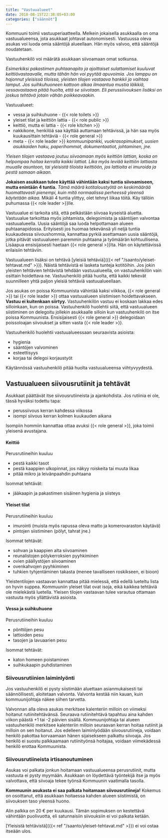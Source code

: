 ```yaml
---
title: "Vastuualueet"
date: 2018-08-15T22:38:05+03:00
categories: ["säännöt"] 
---
```

Kommuuni toimii vastuuperiaatteella. Melkein jokaisella asukkaalla on oma vastuualueensa, jota asukkaat johtavat autonomisesti. Vastuussa oleva asukas voi luoda omia sääntöjä alueellaan. Hän myös valvoo, että sääntöjä noudatetaan.

Vastuuhenkilö voi määrätä asukkaan siivoamaan omat sotkunsa.

*Esimerkiksi pakastimen puhtaanapito ja ajoittaiset sulattamiset kuuluvat keittiövastaavalle, mutta tähän hän voi pyytää apuvoimia. Jos lamppu on hajonnut yleisissä tiloissa, yleisten tilojen vastaava hankkii ja vaihtaa lamput. Jos suihkuhuoneen kattoon alkaa ilmaantua mustia läikkiä, vessavastaava pitää huolta, että se siivotaan. Eli perussiivouksen lisäksi on joskus tehtävä jotain vähän poikkeavaakin.*

Vastuualueet:

  - vessa ja suihkuhuone - {{< role toilets >}}
  - yleiset tilat ja keittiön lattia - {{< role public >}}
  - keittiö, mutta ei lattia - {{< role kitchen >}} 
  - nakkikone, henkilöä saa käyttää auttamaan tehtävissä, ja hän saa myös kuukausittain tehtäviä - {{< role general >}}
  - meta - {{< role leader >}} *kommuunipankki, vuokrasopimukset, uusien asukkaiden haku, paperihommat, dokumentaatiot, johtaminen, jne.*

*Yleisen tilojen vastaava joutuu siivoamaan myös keittiön lattian, koska on helpompaa hoitaa kerralla kaikki lattiat. Lika myös leviää keittiön lattiasta muualle asuntoon, tai yleisistä tiloista keittiöön, jos lattioita ei imuroida ja pestä samaan aikaan.*

**Jokaisen asukkaan tulee käyttää vähintään kaksi tuntia siivoamiseen, mutta enintään 4 tuntia.** *Tämä määrä kotitaloustyötä on keskimäärää huomattavasti pienempi, kuin mitä normaalissa perheessä yleensä käytetään aikaa.* Mikäli 4 tuntia ylittyy, olet tehnyt liikaa töitä. Käy tällöin puhumassa {{< role leader >}}lle.

Vastuualue ei tarkoita sitä, että pelkästään siivoaa kyseistä aluetta. Vastuualue tarkoittaa myös johtamista, delegoimista ja sääntöjen valvontaa vastuualueella. Uusia sääntöjä saa luoda helpottamaan alueen puhtaanapidossa. Erityisesti jos huomaa tekevänsä yli neljä tuntia kuukaudessa siivoushommia, kannattaa pyrkiä asettamaan uusia sääntöjä, jotka pitävät vastuualueen paremmin puhtaana ja työmäärän kohtuullisena. Lisäapua ensisijaisesti haetaan {{< role general >}}lta. Hän on käytettävissä erilaisiin tehtäviin.

Vastuualueen lisäksi on tehtävä [yleisiä tehtäviä]({{< ref "/saanto/yleiset-tehtavat.md" >}}). Näistä tehtävistä ei lasketa tunteja kotitöihin. Jos jokin yleisten tehtävien tehtävistä tehdään vastuualueella, on vastuuhenkilön vain osittain hoidettava ne. Vastuuhenkilö pitää huolta, että kaikki tekevät suunnilleen yhtä paljon yleisiä tehtäviä vastuualueellaan.

Jos asukas on poissa Kommuunista vähintää kaksi viikkoa, {{< role general >}} tai {{< role leader >}} ottaa vastuualueen siistimisen hoidettavakseen. **Vastuu ei kuitenkaan siirtyy.** Vastuuhenkilön vastuu ei koskaan lakkaa edes silloinkaan, kun on poissa. Vastuuhenkilö huolehtii siitä, että vastuualueen siistiminen on delegoitu jollekin asukkaalle silloin kun vastuuhenkilö on itse poissa Kommuunista. Ensisijaisesti {{< role general >}} delegoidaan poissoloajan siivoukset ja sitten vasta {{< role leader >}}.

Vastuuhenkilö huolehtii vastuualueessaan seuraavista asioista:

  - hygienia
  - sääntöjen valvominen
  - esteettisyys
  - korjaa tai delegoi korjaustyöt

Käytännössä vastuuhenkilö pitää huolta vastuualueensa viihtyvyydestä.

## Vastuualueen siivousrutiinit ja tehtävät
Asukkaat päättävät itse siivousrutiineista ja ajankohdista. Jos rutiinia ei ole, tässä hyväksi todettu tapa:

  - perussiivous kerran kahdessa viikossa
  - isompi siivous kerran kolmen kuukauden aikana

Isompiin hommiin kannattaa ottaa avuksi {{< role general >}}, joka toimii yleisenä avustajana. 

#### Keittiö
Perusrutiineihin kuuluu 

  - pestä kaikki tasot
  - pestä kaappien ulkopinnat, jos näkyy roiskeita tai muuta likaa
  - pitää mikro ja leivänpaahdin puhtaana

Isommat tehtävät:

  - jääkaapin ja pakastimen sisäinen hygienia ja siisteys

#### Yleiset tilat
Perusrutiineihin kuuluu

  - imurointi (muista myös rapussa oleva matto ja komerovaraston käytävä)
  - pintojen siistiminen (pölyt, tahrat jne.)

Isommat tehtävät:

  - sohvan ja kaappien alta siivoaminen
  - reunalistojen pölykerroksien pyyhkiminen
  - ovien päällystöjen siivoaminen
  - ovenkahvojen pyyhkiminen
  - tuhkien tyhjentäminen takasta (menee tavalliseen roskikseen, ei bioon)

Yleistentilojen vastaavan kannattaa pitää mielessä, että edellä lueteltu lista on hyvin suppea. Kommuuniin yleiset tilat ovat isoja, eikä kaikkea tehtäviä ole mielekästä luetella. Yleisen tilojen vastaavan tulee varautua ottamaan vastuuta myös yllättävistä asioista.

#### Vessa ja suihkuhuone
Perusrutiineihin kuuluu

  - pönttöjen pesu
  - lattioiden pesu
  - tasojen ja lavuaarien pesu

Isommat tehtävät:

  - katon homeen poistaminen
  - suihkukaapin puhdistaminen

### Siivousrutiinien laiminlyönti
Jos vastuuhenkilö ei pysty siistimään aluettaan asianmukaisesti tai säännöllisesti, aloitetaan valvonta. Valvonta kestää niin kauan, kuin kommuunijohtaja näkee siihen tarvetta.

Valvonnan alla oleva asukas merkitsee kalenteriin milloin on viimeksi hoitanut rutiinitehtävänsä. Seuraava rutiinitehtävä tapahtuu aina kahden viikon päästä +1 tai -2 päivien sisällä. Kommuunijohtaja tai alueen vastuuhenkilö merkitsee kalenteriin milloin seuraavan kerran hoitaa rutiinit ja milloin on sen hoitanut. Jos edelleen laiminlyödään siivousrutiineja, voidaan henkilö pakottaa korvaamaan hänen sijaisekseen palkattu siivoaja. Jos henkilö ei suostu palkkaamaan rutiinityönsä hoitajaa, voidaan viimekädessä henkilö erottaa Kommuunista.

### Siivousrutiineista irtisanoutuminen
Asukas voi palkata jonkun hoitamaan vastuualueensa perusrutiinit, mutta vastuuta ei pysty myymään. Asukkaan on löydettävä työntekijä itse ja myös valvottava, että siivoaja tekee työnsä Kommuunin vaatimalla tasolla. 

**Kommuunin asukasta ei saa palkata hoitamaan siivousrutiineja!** Kokemus on osoittanut, että asukkaan hoitaessa kahden alueen siistimistä, on siivouksen taso yleensä huono.

Alin palkka on 20 € per kuukausi. Tämän sopimuksen on kestettävä vähintään puolivuotta, eli satunnaisiin siivouksiin ei voi palkata ketään.

[Yleisistä tehtävistä]({{< ref "/saanto/yleiset-tehtavat.md" >}}) ei voi ostaa itseään ulos.
